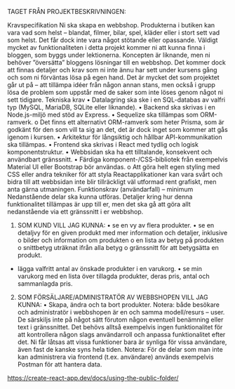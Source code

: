 TAGET FRÅN PROJEKTBESKRIVNINGEN:

Kravspecifikation
Ni ska skapa en webbshop. Produkterna i butiken kan vara vad som helst – blandat,
filmer, bilar, spel, kläder eller i stort sett vad som helst. Det får dock inte vara något
stötande eller opassande.
Väldigt mycket av funktionaliteten i detta projekt kommer ni att kunna finna i bloggen,
som byggs under lektionerna. Koncepten är liknande, men ni behöver ”översätta”
bloggens lösningar till en webbshop.
Det kommer dock att finnas detaljer och krav som ni inte ännu har sett under kursens
gång och som ni förväntas lösa på egen hand. Det är mycket det som projektet går ut på –
att tillämpa idéer från någon annan stans, men också i grupp lösa de problem som
uppstår med de saker som inte löses genom något ni sett tidigare.
Tekniska krav
• Datalagring ska ske i en SQL-databas av valfri typ (MySQL, MariaDB, SQLite eller
liknande).
• Backend ska skrivas i en Node.js-miljö med stöd av Express.
• Sequelize ska tillämpas som ORM-ramverk.
o Det finns ett alternativt ORM-ramverk som heter Prisma, som är godkänt
för den som vill ta sig an det, det är dock inget som kommer att gås
igenom i kursen.
• Arkitektur för långsiktig och hållbar API-kommunikation ska tillämpas.
• Frontend ska skrivas i React med tydlig och logisk komponentstruktur.
• Webbsidan ska ha ett tilltalande, konsekvent och användbart gränssnitt.
• Färdiga komponent-/CSS-bibliotek från exempelvis Material UI eller Bootstrap
bör användas.
o Att göra helt egen styling med CSS eller andra tekniker för att styla Reactapplikationer kan vara svårt och bidra till att webbsidan inte blir
tillräckligt väl utformad rent grafiskt, men anta gärna utmaningen.
Funktionskrav (användarfall) – minimum
Nedanstående delar ska kunna utföras. Detaljer kring hur denna funktionalitet tillämpas
är upp till er, men det ska gå att göra allt nedanstående via ett gränssnitt i er webbshop.
1. SOM KUND VILL JAG KUNNA:
• se en vy av flera produkter.
• se en detaljvy för en given produkt med mer information och detaljer, inklusive
o bilder och information om produkten
o en lista av betyg på produkten
o snittbetyg uträknat ifrån alla betyg
o gränssnitt för att betygsätta en produkt.
* lägga valfritt antal av önskade produkter i en varukorg.
• se min varukorg med en lista över tillagda produkter, deras pris, antal och
sammanlagda pris.

2. SOM FÖRSÄLJARE/ADMINISTRATÖR AV WEBBSHOPEN VILL JAG KUNNA:
• Skapa, ändra och ta bort produkter.
Notera: både besökare och administratör i webbshopen är en och samma modell/resurs –
user. De särskiljs inte på något sätt förutom någon eventuell benämning eller text i
gränssnittet. Det behövs alltså exempelvis ingen funktionalitet för att kontrollera någon
slags användarroll och anpassa funktionalitet efter det. Ni får låtsas att vissa funktioner
bara är synliga för vissa användare, även fast de kanske syns hela tiden.
Notera: För de delar som man inte kan administrera via frontend (t.ex. användare)
används exempelvis Postman för att hantera data.



https://create-react-app.dev/docs/using-the-public-folder/